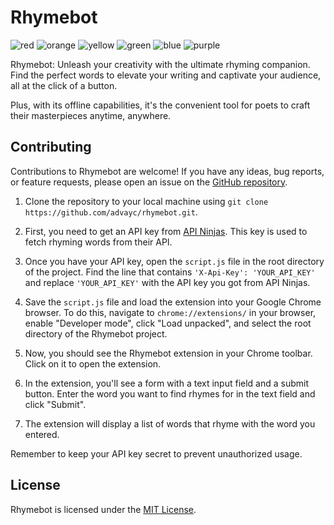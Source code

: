 # Rhymebot

![red](https://github.com/advayc/rhymebot/assets/134825013/c594783c-b256-4612-ac50-596715609ef8)
![orange](https://github.com/advayc/rhymebot/assets/134825013/7e39f2a1-a326-4687-80b3-078196f5396a)
![yellow](https://github.com/advayc/rhymebot/assets/134825013/9f0a493f-f046-47e7-baa3-94f36dbb829f)
![green](https://github.com/advayc/rhymebot/assets/134825013/e44ae708-71a6-429f-969d-f227a81e3398)
![blue](https://github.com/advayc/rhymebot/assets/134825013/0c241f75-be30-42b4-80b2-75d58c253e50)
![purple](https://github.com/advayc/rhymebot/assets/134825013/888c293a-23f0-4e51-84cb-af1a64e92da4)

Rhymebot: Unleash your creativity with the ultimate rhyming companion. Find the perfect words to elevate your writing and captivate your audience, all at the click of a button. 

Plus, with its offline capabilities, it's the convenient tool for poets to craft their masterpieces anytime, anywhere.

## Contributing

Contributions to Rhymebot are welcome! If you have any ideas, bug reports, or feature requests, please open an issue on the [GitHub repository](https://github.com/your-username/rhymebot).

1. Clone the repository to your local machine using `git clone https://github.com/advayc/rhymebot.git`.

2. First, you need to get an API key from [API Ninjas](https://api-ninjas.com/profile). This key is used to fetch rhyming words from their API.

3. Once you have your API key, open the `script.js` file in the root directory of the project. Find the line that contains `'X-Api-Key': 'YOUR_API_KEY'` and replace `'YOUR_API_KEY'` with the API key you got from API Ninjas.

4. Save the `script.js` file and load the extension into your Google Chrome browser. To do this, navigate to `chrome://extensions/` in your browser, enable "Developer mode", click "Load unpacked", and select the root directory of the Rhymebot project.

5. Now, you should see the Rhymebot extension in your Chrome toolbar. Click on it to open the extension.

6. In the extension, you'll see a form with a text input field and a submit button. Enter the word you want to find rhymes for in the text field and click "Submit".

7. The extension will display a list of words that rhyme with the word you entered.

Remember to keep your API key secret to prevent unauthorized usage.


## License

Rhymebot is licensed under the [MIT License](https://opensource.org/licenses/MIT).
